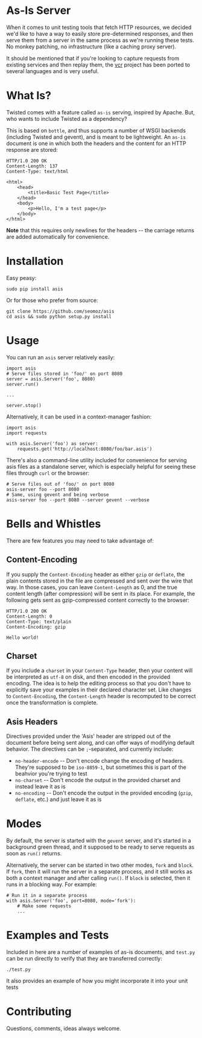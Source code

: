 As-Is Server
============
When it comes to unit testing tools that fetch HTTP resources, we decided we'd
like to have a way to easily store pre-determined responses, and then serve
them from a server in the same process as we're running these tests. No monkey
patching, no infrastructure (like a caching proxy server).

It should be mentioned that if you're looking to capture requests from existing
services and then replay them, the [vcr](https://github.com/myronmarston/vcr)
project has been ported to several languages and is very useful.

What Is?
========
Twisted comes with a feature called `as-is` serving, inspired by Apache. But,
who wants to include Twisted as a dependency?

This is based on `bottle`, and thus supports a number of WSGI backends 
(including Twisted and gevent), and is meant to be lightweight. An `as-is`
document is one in which both the headers and the content for an HTTP response
are stored:

    HTTP/1.0 200 OK
    Content-Length: 137
    Content-Type: text/html

    <html>
        <head>
            <title>Basic Test Page</title>
        </head>
        <body>
            <p>Hello, I'm a test page</p>
        </body>
    </html>

__Note__ that this requires only newlines for the headers -- the carriage
returns are added automatically for convenience.

Installation
============
Easy peasy:

    sudo pip install asis

Or for those who prefer from source:

    git clone https://github.com/seomoz/asis
    cd asis && sudo python setup.py install

Usage
=====
You can run an `asis` server relatively easily:

    import asis
    # Serve files stored in 'foo/' on port 8080
    server = asis.Server('foo', 8080)
    server.run()

    ...

    server.stop()

Alternatively, it can be used in a context-manager fashion:

    import asis
    import requests

    with asis.Server('foo') as server:
        requests.get('http://localhost:8080/foo/bar.asis')

There's also a command-line utility included for convenience for serving asis
files as a standalone server, which is especially helpful for seeing these
files through `curl` or the browser:

    # Serve files out of 'foo/' on port 8080
    asis-server foo --port 8080
    # Same, using gevent and being verbose
    asis-server foo --port 8080 --server gevent --verbose

Bells and Whistles
==================
There are few features you may need to take advantage of:

Content-Encoding
----------------
If you supply the `Content-Encoding` header as either `gzip` or `deflate`, the
plain contents stored in the file are compressed and sent over the wire that
way. In those cases, you can leave `Content-Length` as 0, and the true content
length (after compression) will be sent in its place. For example, the
following gets sent as gzip-compressed content correctly to the browser:

    HTTP/1.0 200 OK
    Content-Length: 0
    Content-Type: text/plain
    Content-Encoding: gzip

    Hello world!

Charset
-------
If you include a `charset` in your `Content-Type` header, then your content
will be interpreted as `utf-8` on disk, and then encoded in the provided
encoding. The idea is to help the editing process so that you don't have to
explicitly save your examples in their declared character set. Like changes to
`Content-Encoding`, the `Content-Length` header is recomputed to be correct
once the transformation is complete.

Asis Headers
------------
Directives provided under the 'Asis' header are stripped out of the document
before being sent along, and can offer ways of modifying default behavior. The
directives can be `;`-separated, and currently include:

- `no-header-encode` -- Don't encode change the encoding of headers. They're
    supposed to be `iso-8859-1`, but sometimes this is part of the beahvior
    you're trying to test
- `no-charset` -- Don't encode the output in the provided charset and instead
    leave it as is
- `no-encoding` -- Don't encode the output in the provided encoding (`gzip`,
    `deflate`, etc.) and just leave it as is

Modes
=====
By default, the server is started with the `gevent` server, and it's started in
a background green thread, and it supposed to be ready to serve requests as
soon as `run()` returns.

Alternatively, the server can be started in two other modes, `fork` and
`block`. If `fork`, then it will run the server in a separate process, and it
still works as both a context manager and after calling `run()`. If `block` is
selected, then it runs in a blocking way. For example:

    # Run it in a separate process
    with asis.Server('foo', port=8080, mode='fork'):
        # Make some requests
        ...

Examples and Tests
==================
Included in here are a number of examples of as-is documents, and `test.py` can
be run directly to verify that they are transferred correctly:

    ./test.py

It also provides an example of how you might incorporate it into your unit
tests

Contributing
============
Questions, comments, ideas always welcome.
